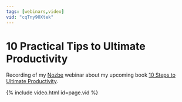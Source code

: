 ```yaml
---
tags: [webinars,video]
vid: "cqTny9OXtek"
---
```


# 10 Practical Tips to Ultimate Productivity

Recording of my [Nozbe][n] webinar about my upcoming book [10 Steps to Ultimate Productivity](https://productivitycourse.com).

{% include video.html id=page.vid %}

<!--More-->


[n]: https://michael.gratis/nozbe